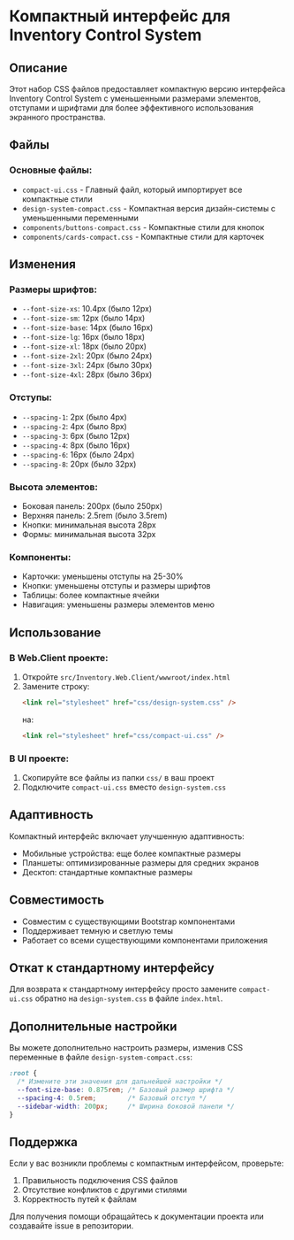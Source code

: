 # Компактный интерфейс для Inventory Control System

## Описание

Этот набор CSS файлов предоставляет компактную версию интерфейса Inventory Control System с уменьшенными размерами элементов, отступами и шрифтами для более эффективного использования экранного пространства.

## Файлы

### Основные файлы:
- `compact-ui.css` - Главный файл, который импортирует все компактные стили
- `design-system-compact.css` - Компактная версия дизайн-системы с уменьшенными переменными
- `components/buttons-compact.css` - Компактные стили для кнопок
- `components/cards-compact.css` - Компактные стили для карточек

## Изменения

### Размеры шрифтов:
- `--font-size-xs`: 10.4px (было 12px)
- `--font-size-sm`: 12px (было 14px) 
- `--font-size-base`: 14px (было 16px)
- `--font-size-lg`: 16px (было 18px)
- `--font-size-xl`: 18px (было 20px)
- `--font-size-2xl`: 20px (было 24px)
- `--font-size-3xl`: 24px (было 30px)
- `--font-size-4xl`: 28px (было 36px)

### Отступы:
- `--spacing-1`: 2px (было 4px)
- `--spacing-2`: 4px (было 8px)
- `--spacing-3`: 6px (было 12px)
- `--spacing-4`: 8px (было 16px)
- `--spacing-6`: 16px (было 24px)
- `--spacing-8`: 20px (было 32px)

### Высота элементов:
- Боковая панель: 200px (было 250px)
- Верхняя панель: 2.5rem (было 3.5rem)
- Кнопки: минимальная высота 28px
- Формы: минимальная высота 32px

### Компоненты:
- Карточки: уменьшены отступы на 25-30%
- Кнопки: уменьшены отступы и размеры шрифтов
- Таблицы: более компактные ячейки
- Навигация: уменьшены размеры элементов меню

## Использование

### В Web.Client проекте:
1. Откройте `src/Inventory.Web.Client/wwwroot/index.html`
2. Замените строку:
   ```html
   <link rel="stylesheet" href="css/design-system.css" />
   ```
   на:
   ```html
   <link rel="stylesheet" href="css/compact-ui.css" />
   ```

### В UI проекте:
1. Скопируйте все файлы из папки `css/` в ваш проект
2. Подключите `compact-ui.css` вместо `design-system.css`

## Адаптивность

Компактный интерфейс включает улучшенную адаптивность:
- Мобильные устройства: еще более компактные размеры
- Планшеты: оптимизированные размеры для средних экранов
- Десктоп: стандартные компактные размеры

## Совместимость

- Совместим с существующими Bootstrap компонентами
- Поддерживает темную и светлую темы
- Работает со всеми существующими компонентами приложения

## Откат к стандартному интерфейсу

Для возврата к стандартному интерфейсу просто замените `compact-ui.css` обратно на `design-system.css` в файле `index.html`.

## Дополнительные настройки

Вы можете дополнительно настроить размеры, изменив CSS переменные в файле `design-system-compact.css`:

```css
:root {
  /* Измените эти значения для дальнейшей настройки */
  --font-size-base: 0.875rem; /* Базовый размер шрифта */
  --spacing-4: 0.5rem;        /* Базовый отступ */
  --sidebar-width: 200px;     /* Ширина боковой панели */
}
```

## Поддержка

Если у вас возникли проблемы с компактным интерфейсом, проверьте:
1. Правильность подключения CSS файлов
2. Отсутствие конфликтов с другими стилями
3. Корректность путей к файлам

Для получения помощи обращайтесь к документации проекта или создавайте issue в репозитории.
